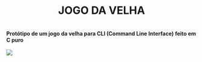 <h1 text align='center'>JOGO DA VELHA</h1></br>
<b>Protótipo de um jogo da velha para CLI (Command Line Interface) feito em C puro</b></br></br>

<img src='https://c.tenor.com/LeP7XlSWQ1AAAAAM/blue-hashtag.gif'>

